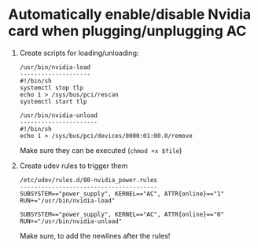 # Automatically enable/disable Nvidia card when plugging/unplugging AC

1. Create scripts for loading/unloading:

	```
	/usr/bin/nvidia-load
	--------------------
	#!/bin/sh
	systemctl stop tlp
	echo 1 > /sys/bus/pci/rescan
	systemctl start tlp
	```

	```
	/usr/bin/nvidia-unload
	----------------------
	#!/bin/sh
	echo 1 > /sys/bus/pci/devices/0000:01:00.0/remove
	```
	Make sure they can be executed (`chmod +x $file`)

2. Create udev rules to trigger them

	```
	/etc/udev/rules.d/80-nvidia_power.rules
	---------------------------------------
	SUBSYSTEM=="power_supply", KERNEL=="AC", ATTR{online}=="1" RUN+="/usr/bin/nvidia-load"

	SUBSYSTEM=="power_supply", KERNEL=="AC", ATTR{online}=="0" RUN+="/usr/bin/nvidia-unload"

	```
	Make sure, to add the newlines after the rules!
